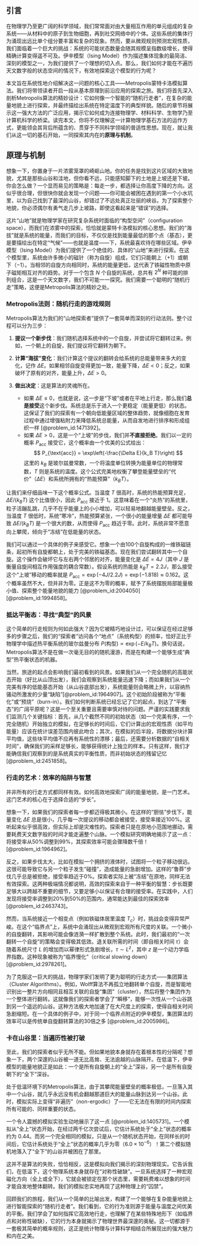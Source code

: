 ## 引言
在物理学乃至更广阔的科学领域，我们常常面对由大量相互作用的单元组成的复杂系统——从材料中的原子到生物细胞，再到社交网络中的个体。这些系统的集体行为涌现出远比单个组分要丰富和复杂的现象。然而，要从微观规则预测宏观性质，我们面临着一个巨大的挑战：系统的可能状态数量会随其规模呈指数级增长，使得精确计算变得遥不可及。伊辛模型（Ising Model）作为描述集体现象的最简洁、深刻的模型之一，为我们提供了一个理想的切入点。那么，我们如何才能在不遍历天文数字般的状态空间的情况下，有效地探索这个模型的行为呢？

本文旨在系统性地介绍解决这一问题的核心工具——Metropolis蒙特卡洛模拟算法。我们将带领读者开启一段从基本原理到前沿应用的探索之旅。我们将首先深入剖析Metropolis算法的精妙设计：它如何像一个智能的“随机行走者”，在复杂的能量地貌上进行探索，并最终描绘出系统在特定温度下的典型样貌。随后的章节将展示这一强大方法的广泛应用，揭示它如何成为连接物理学、材料科学、生物学乃至计算机科学的桥梁。读完本文，你将不仅理解这一计算物理学基石方法的运作方式，更能领会其背后所蕴含的、贯穿于不同科学领域的普适性思想。现在，就让我们从这一切的基石开始，一同探索其内在的**原理与机制**。

## 原理与机制

想象一下，你置身于一片浓雾笼罩的崎岖山地。你的任务是找到这片区域的大致地貌，尤其是那些山谷和洼地，但你看不远，只能感知脚下的土地是上坡还是下坡。你会怎么做？一个显而易见的策略是：每走一步，都选择让你高度下降的方向。这似乎很合理，但很快你就会发现一个问题——你可能会被困在遇到的第一个小水坑里，以为自己找到了最深的山谷，却错过了不远处真正壮丽的峡谷。为了探索整个地貌，你必须偶尔有勇气走几步上坡路，即使这看起来是“错误”的选择。

这片“山地”就是物理学家在研究复杂系统时面临的“构型空间”（configuration space），而我们在浓雾中的探索，恰恰就是蒙特卡洛模拟的核心思想。我们的“海拔”就是系统的能量，而我们的目标，不仅仅是找到能量最低的那个点（基态），更是要描绘出在特定“气候”——也就是温度——下，系统最喜欢待在哪些区域。伊辛模型（Ising Model）为我们提供了一个绝佳的、具体的“山地”来进行探索。在这个模型里，系统由许多微小的磁针（称为自旋）组成，它们只能朝上（$+1$）或朝下（$-1$）。当相邻的自旋方向相同时，系统的能量更低，这代表了铁磁性物质中原子磁矩相互对齐的趋势。对于一个包含 $N$ 个自旋的系统，总共有 $2^N$ 种可能的排列组合，这是一个天文数字，我们不可能一一探究。我们需要一个聪明的“随机行走”策略，这便是Metropolis算法的精妙之处。

### Metropolis法则：随机行走的游戏规则

Metropolis算法为我们的“山地探索者”提供了一套简单而深刻的行动法则。整个过程可以分为三步：

1.  **提议一个新步伐**：我们随机选择系统中的一个自旋，并尝试将它翻转过来。例如，一个朝上的自旋，我们提议将它翻转为朝下。

2.  **计算“海拔”变化**：我们计算这个提议的翻转会给系统的总能量带来多大的变化，记作 $\Delta E$。如果相邻自旋变得更加一致，能量下降，$\Delta E < 0$；反之，如果破坏了原有的对齐，能量上升，$\Delta E > 0$。

3.  **做出决定**：这是算法的灵魂所在。
    *   如果 $\Delta E \le 0$，也就是说，这一步是“下坡”或者在平地上行走，那么我们**总是接受**这个新步伐。系统总是乐于进入一个更稳定（能量更低）的状态。这保证了我们的探索有一个朝向低能量区域的整体趋势，就像细胞在发育过程中通过增强粘附力来降低系统总能量，从而自发地进行排序和形成组织一样 [@problem_id:1471392]。
    *   如果 $\Delta E > 0$，这是一个“上坡”的步伐，我们并**不直接拒绝**。我们以一定的概率 $P_{\text{acc}}$ 接受它，这个概率由一个优美的公式给出：
        $$
        P_{\text{acc}} = \exp\left(-\frac{\Delta E}{k_B T}\right)
        $$
        这里的 $k_B$ 是玻尔兹曼常数，一个将温度单位转换为能量单位的物理常数，$T$ 则是系统的温度。这个公式完美地权衡了攀登能量壁垒的“代价”（$\Delta E$）和系统所拥有的“热能预算”（$k_B T$）。

让我们来仔细品味一下这个概率公式。当温度 $T$ 很高时，系统的热能预算充足，$\Delta E / (k_B T)$ 这个比值很小，因此 $P_{\text{acc}}$ 接近于 $1$。这意味着在一个“炎热”的系统里，粒子活蹦乱跳，几乎不在乎能量上的小小增加，可以轻易地翻越能量壁垒。反之，当温度 $T$ 很低时，系统“寒冷”，热能预算紧张，一个很小的能量增量 $\Delta E$ 都可能导致 $\Delta E / (k_B T)$ 是一个很大的数，从而使得 $P_{\text{acc}}$ 趋近于零。此时，系统非常不愿意向上攀爬，倾向于“冻结”在低能量的状态。

我们可以通过一个具体的例子来感受它。想象一个由100个自旋构成的一维铁磁链条，起初所有自旋都朝上，处于完美的铁磁基态。现在我们尝试翻转其中一个自旋。这个操作会破坏它与左右两个邻居的对齐，能量变化是 $\Delta E = 4J$（其中 $J$ 是衡量自旋间相互作用强度的耦合常数）。假设系统的热能是 $k_B T = 2.2J$，那么接受这个“上坡”移动的概率就是 $P_{\text{acc}} = \exp(-4J / 2.2J) = \exp(-1.818) \approx 0.162$。这个概率虽然不大，但并非为零。正是这不为零的概率，赋予了系统摆脱局部能量极小值、探索整个能量地貌的能力 [@problem_id:2004050] [@problem_id:1994858]。

### 抵达平衡态：寻找“典型”的风景

这个简单的行走规则为何如此强大？因为它被精巧地设计过，可以保证在经过足够多的步骤之后，我们的“探索者”访问各个“地点”（系统构型）的频率，恰好正比于物理学中描述热平衡系统的玻尔兹曼分布 $P(\text{构型}) \propto \exp(-E / k_B T)$。换句话说，Metropolis算法不是在做一次毫无目的的随机漫游，而是在构建一个能够生成“典型”热平衡状态的机器。

当然，旅途的起点会影响我们最初看到的风景。如果我们从一个完全随机的高能状态开始（好比从山顶出发），我们会观察到系统能量迅速下降；而如果我们从一个完美有序的低能基态开始（从山谷底部出发），系统能量则会略微上升，以容纳热骚动所激发的少量“缺陷”[@problem_id:1964907]。这个初始阶段被称为“平衡化”或“预烧”（burn-in）。我们如何判断系统已经忘记了它的起点，到达了“平衡态”的广阔平原呢？这是一个至关重要且需要审慎对待的问题。严谨的实践要求我们监测几个关键指标：首先，从几个截然不同的初始状态（如一个完美有序，一个完全随机）开始独立的模拟，在足够长的时间后，它们计算出的宏观性质（如平均能量）应该在统计误差范围内彼此吻合；其次，在模拟的后半段，将数据分块计算平均值，这些块平均值不应再有系统性的漂移；最后，还需要分析数据的“自相关时间”，确保我们的采样足够长，能够获得统计上独立的样本。只有这样，我们才能确信我们观察到的是系统真实的平衡性质，而非初始状态的残留记忆 [@problem_id:2451858]。

### 行走的艺术：效率的陷阱与智慧

并非所有的行走方式都同样有效。如何高效地探索广阔的能量地貌，是一门艺术。这门艺术的核心在于选择合适的“步长”。

想象一下，如果我们的探索者每一步都迈得极其微小。在这样的“胆怯”步伐下，能量变化 $\Delta E$ 总是很小，几乎每一次提议的移动都会被接受，接受率接近100%。这听起来似乎很高效，但实际上却是灾难性的。探索者只是在原地小范围地挪动，需要耗费天文数字般的时间才能走遍整个山脉。一个模拟研究明确地揭示了这一点：将接受率从50%调整到99%，其探索效率可能会骤降数千倍！[@problem_id:1964962]。

反之，如果步伐太大，比如在模拟一个拥挤的液体时，试图将一个粒子移动很远。这很可能导致它与另一个粒子发生“碰撞”，造成能量的急剧增加。这样的“鲁莽”步伐几乎总是被拒绝，接受率趋近于0%。探索者实际上被“冻结”在原地，同样无法有效探索。这两种极端情况都说明，高效的探索来自于一种平衡的智慧：步长既要足够大以跨越不重要的细节，又要足够小以保证有合理的接受率。在实践中，人们发现将接受率调整到20%到50%的范围内，通常能达到最佳的探索效率 [@problem_id:2463743]。

然而，当系统接近一个相变点（例如铁磁体居里温度 $T_c$）时，挑战会变得异常严峻。在这个“临界点”上，系统中会涌现出从微观到宏观所有尺度的关联。一个微小的自旋翻转，其影响可能会像涟漪一样扩散到整个系统。此时，我们最初的“一次翻转一个自旋”的策略会变得极其低效。退关联所需的时间（即自相关时间 $\tau$）会随着系统尺寸 $L$ 的增加而以幂律形式急剧增长，$\tau \sim L^z$，其中 $z$ 是一个动力学临界指数。这种现象被称为“临界慢化”（critical slowing down）[@problem_id:2978261]。

为了克服这一巨大的挑战，物理学家们发明了更为聪明的行走方式——集团算法（Cluster Algorithms）。例如，Wolff算法不再孤立地翻转单个自旋，而是智能地识别出一整片方向相同且相互关联的自旋“集团”（cluster），然后将整个集团作为一个整体进行翻转。这就像我们的探索者学会了“瞬移”，能够一次性从一个山谷跳到另一个遥远的山谷。这种方法极大地加速了在大尺度上的探索，使得自相关时间急剧缩短。在一个具体的例子中，对于同一个临界点附近的伊辛模型，集团算法的效率可以是传统单自旋翻转算法的30倍之多 [@problem_id:2005986]。

### 卡在山谷里：当遍历性被打破

至此，我们的探索者似乎无所不能。但如果地貌本身就存在着根本性的分隔呢？想象一下，两个深邃的山谷被一道无比高耸、无法逾越的山脉隔开。在低温下，伊辛模型的能量地貌正是如此：一个是所有自旋朝上的“全上”深谷，另一个是所有自旋朝下的“全下”深谷。

处于低温环境下的Metropolis算法，由于其攀爬能量壁垒的概率极低，一旦落入其中一个山谷，就几乎永远没有机会翻越那道巨大的能量山脉到达另一个山谷。此时，模拟实际上变得“非遍历”（non-ergodic）了——它无法在有限的时间内探索所有可能的、同样重要的状态。

一个令人震撼的模拟实验生动地展示了这一点 [@problem_id:1405731]。一个模拟从“全上”状态开始，在经过两千亿次尝试后，它估计系统处于“全上”状态的概率约为 $0.44$。而另一个完全相同的模拟，只是从一个随机状态开始，在同样长的时间后，它估计系统处于“全上”状态的概率几乎为零（$6.0 \times 10^{-6}$）！第二个模拟随机地落入了“全下”的山谷并被困在了那里。

这并不是算法的失败，恰恰相反，这是模拟向我们揭示的深刻物理现实。它告诉我们，在低温下，这个物理系统本身就存在“对称性破缺”。一旦系统选择了一种宏观磁化方向（全上或全下），它就会被锁定在那个状态里，需要耗费难以想象的时间才能自发地整体翻转。我们的模拟忠实地再现了这种物理上的“囚禁”。

回顾我们的旅程，我们从一个简单的比喻出发，构建了一个能够在复杂能量地貌上进行智能探索的“随机行走者”。我们看到，它的行为准则源于能量与温度之间优美的平衡。我们学会了如何指挥它高效地行走，也理解了在某些特殊地形下（如临界点和对称性破缺），它的行为本身就揭示了物理世界最深邃的奥秘。这一切都源于一套极其简单的概率规则，这正是统计物理与计算科学相结合所展现出的强大魅力和内在之美。